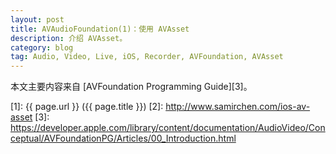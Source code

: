 ```yaml
---
layout: post
title: AVAudioFoundation(1)：使用 AVAsset
description: 介绍 AVAsset。
category: blog
tag: Audio, Video, Live, iOS, Recorder, AVFoundation, AVAsset
---
```


本文主要内容来自 [AVFoundation Programming Guide][3]。




[SamirChen]: http://www.samirchen.com "SamirChen"
[1]: {{ page.url }} ({{ page.title }})
[2]: http://www.samirchen.com/ios-av-asset
[3]: https://developer.apple.com/library/content/documentation/AudioVideo/Conceptual/AVFoundationPG/Articles/00_Introduction.html